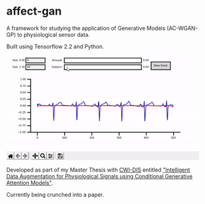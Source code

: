 # affect-gan
A framework for studying the application of Generative Models (AC-WGAN-GP) to physiological sensor data.

Built using Tensorflow 2.2 and Python.

![Interpolation of synthetic ECG and GSR data along the Arousal and Subject ID dimensions.](https://github.com/cwi-dis/affect-gan/blob/master/demo.gif)

Developed as part of my Master Thesis with [CWI-DIS](https://www.dis.cwi.nl/) entitled ["Intelligent Data Augmentation for Physiological Signals using Conditional Generative Attention Models"](https://scripties.uba.uva.nl/search?id=716631).

Currently being crunched into a paper.
